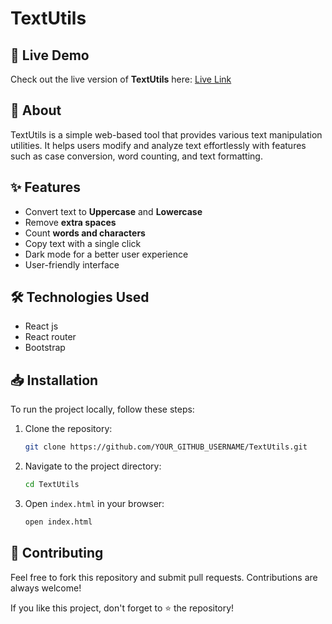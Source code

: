 # TextUtils

## 🚀 Live Demo
Check out the live version of **TextUtils** here:
[Live Link](https://text-utils-eight-hazel.vercel.app/)

## 📌 About
TextUtils is a simple web-based tool that provides various text manipulation utilities. It helps users modify and analyze text effortlessly with features such as case conversion, word counting, and text formatting.

## ✨ Features
- Convert text to **Uppercase** and **Lowercase**
- Remove **extra spaces**
- Count **words and characters**
- Copy text with a single click
- Dark mode for a better user experience
- User-friendly interface

## 🛠️ Technologies Used
- React js
- React router
- Bootstrap

## 📥 Installation
To run the project locally, follow these steps:

1. Clone the repository:
   ```sh
   git clone https://github.com/YOUR_GITHUB_USERNAME/TextUtils.git
   ```

2. Navigate to the project directory:
   ```sh
   cd TextUtils
   ```

3. Open `index.html` in your browser:
   ```sh
   open index.html
   ```


## 🤝 Contributing
Feel free to fork this repository and submit pull requests. Contributions are always welcome!



If you like this project, don't forget to ⭐ the repository!

